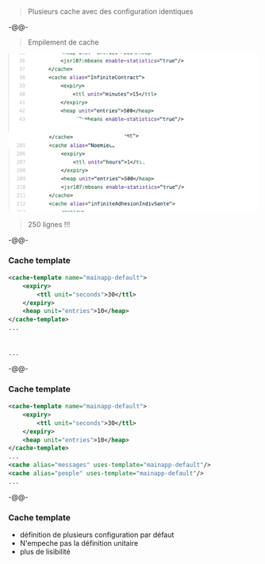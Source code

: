 
> Plusieurs cache avec des configuration identiques

-@@-
<!-- .slide: data-background="./images/Wile_E_Coyote_10.png" data-background-size="20%" data-background-position="right 2.5em top 1em" -->

> Empilement de cache

![](images/ehcache_big.png)<!-- .element class="fragment" -->

> 250 lignes !!!<!-- .element class="fragment" -->

-@@-

### Cache template

```xml
<cache-template name="mainapp-default">
    <expiry>
        <ttl unit="seconds">30</ttl>
    </expiry>
    <heap unit="entries">10</heap>
</cache-template>
...


...
```

-@@-
<!-- .slide: data-background="./images/bunny_01.png" data-background-size="20%" data-background-position="left bottom" -->

### Cache template 

```xml
<cache-template name="mainapp-default">
    <expiry>
        <ttl unit="seconds">30</ttl>
    </expiry>
    <heap unit="entries">10</heap>
</cache-template>
...
<cache alias="messages" uses-template="mainapp-default"/>
<cache alias="people" uses-template="mainapp-default"/>
...
```

-@@-
<!-- .slide: data-background="./images/bunny_01.png" data-background-size="20%" data-background-position="left bottom" -->

### Cache template

* définition de plusieurs configuration par défaut
* N'empeche pas la définition unitaire
* plus de lisibilité

